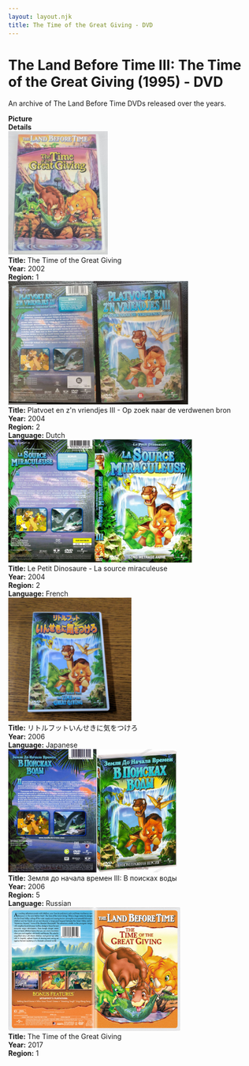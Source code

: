 ```yaml
---
layout: layout.njk
title: The Time of the Great Giving - DVD
---
```


# The Land Before Time III: The Time of the Great Giving (1995) - DVD

An archive of The Land Before Time DVDs released over the years.

<div class="item-table">
  <div class="item-header">
    <div class="item-image"><strong>Picture</strong></div>
    <div class="item-details"><strong>Details</strong></div>
  </div>

  <div class="item-entry">
  <div class="item-image">
    <a href="/images/media/dvd/3/english2003.jpg" data-lightbox="books" data-title="The Time of the Great Giving">
        <div class="img-box">
          <img src="/images/media/dvd/3/english2003.jpg" alt="The Time of the Great Giving" style="height:250px; object-fit:cover;" loading="lazy">
        </div>
      </a>
  </div>
  <div class="item-details">
    <strong>Title:</strong> The Time of the Great Giving<br/>
      <strong>Year:</strong> 2002<br/>
      <strong>Region:</strong> 1<br/>
  </div>
</div>


<div class="item-entry">
  <div class="item-image">
    <a href="/images/media/dvd/3/dutchlbt3dvd_orig.jpg" data-lightbox="books" data-title="Platvoet en z'n vriendjes III - Op zoek naar de verdwenen bron">
        <div class="img-box">
          <img src="/images/media/dvd/3/dutchlbt3dvd_orig.jpg" alt="Platvoet en z'n vriendjes III - Op zoek naar de verdwenen bron" style="height:250px; object-fit:cover;" loading="lazy">
        </div>
      </a>
  </div>
  <div class="item-details">
    <strong>Title:</strong> Platvoet en z'n vriendjes III - Op zoek naar de verdwenen bron<br/>
      <strong>Year:</strong> 2004<br/>
      <strong>Region:</strong> 2<br/>
      <strong>Language:</strong> Dutch<br/>
  </div>
</div>

  <div class="item-entry">
  <div class="item-image">
    <a href="/images/media/dvd/3/le-petit-dinosaure-vol-3-la-source-miraculeuse-09153704022007_orig.jpg" data-lightbox="books" data-title="Le Petit Dinosaure - La source miraculeuse">
        <div class="img-box">
          <img src="/images/media/dvd/3/le-petit-dinosaure-vol-3-la-source-miraculeuse-09153704022007_orig.jpg" alt="Le Petit Dinosaure - La source miraculeuse" style="height:250px; object-fit:cover;" loading="lazy">
        </div>
      </a>
  </div>
  <div class="item-details">
    <strong>Title:</strong> Le Petit Dinosaure - La source miraculeuse<br/>
      <strong>Year:</strong> 2004<br/>
      <strong>Region:</strong> 2<br/>
      <strong>Language:</strong> French<br/>
  </div>
</div>
<div class="item-entry" id="lbt3ja2006-34">
    <div class="item-image"
      <a href="/images/media/dvd/3/lbt3ja2006.jpg" data-lightbox="books" data-title="リトルフットいんせきに気をつけろ">
        <div class="img-box">
          <img src="/images/media/dvd/3/lbt3ja2006.jpg" alt="リトルフットいんせきに気をつけろ" style="height:250px; object-fit:cover;" loading="lazy">
        </div>
      </a>
    </div>
    <div class="item-details">
      <strong>Title:</strong> リトルフットいんせきに気をつけろ<br/>
      <strong>Year:</strong> 2006<br/>
      <strong>Language:</strong> Japanese<br/>
    </div>
  </div>

<div class="item-entry">
  <div class="item-image">
    <a href="/images/media/dvd/3/russianlbt3dvd_orig.jpg" data-lightbox="books" data-title="Земля до начала времен III: В поисках воды">
        <div class="img-box">
          <img src="/images/media/dvd/3/russianlbt3dvd_orig.jpg" alt="Земля до начала времен III: В поисках воды" style="height:250px; object-fit:cover;" loading="lazy">
        </div>
      </a>
  </div>
  <div class="item-details">
    <strong>Title:</strong> Земля до начала времен III: В поисках воды<br/>
      <strong>Year:</strong> 2006<br/>
      <strong>Region:</strong> 5<br/>
      <strong>Language:</strong> Russian<br/>
  </div>
</div>


<div class="item-entry">
  <div class="item-image">
    <a href="/images/media/dvd/3/lbt3-2017_orig.jpg" data-lightbox="books" data-title="The Time of the Great Giving">
        <div class="img-box">
          <img src="/images/media/dvd/3/lbt3-2017_orig.jpg" alt="The Time of the Great Giving" style="height:250px; object-fit:cover;" loading="lazy">
        </div>
      </a>
  </div>
  <div class="item-details">
    <strong>Title:</strong> The Time of the Great Giving<br/>
      <strong>Year:</strong> 2017<br/>
      <strong>Region:</strong> 1<br/>
  </div>
</div>
</div>